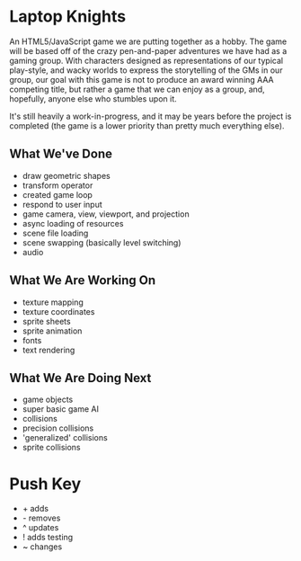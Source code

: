 # Laptop Knights
An HTML5/JavaScript game we are putting together as a hobby.
The game will be based off of the crazy pen-and-paper adventures
we have had as a gaming group. With characters designed as
representations of our typical play-style, and wacky worlds
to express the storytelling of the GMs in our group, our goal
with this game is not to produce an award winning AAA competing
title, but rather a game that we can enjoy as a group, and,
hopefully, anyone else who stumbles upon it.

It's still heavily a work-in-progress, and it may be years
before the project is completed (the game is a lower
priority than pretty much everything else).

## What We've Done
* draw geometric shapes
* transform operator
* created game loop
* respond to user input
* game camera, view, viewport, and projection
* async loading of resources
* scene file loading
* scene swapping (basically level switching)
* audio

## What We Are Working On
* texture mapping
* texture coordinates
* sprite sheets
* sprite animation
* fonts
* text rendering

## What We Are Doing Next
* game objects
* super basic game AI
* collisions
* precision collisions
* 'generalized' collisions
* sprite collisions

# Push Key
* \+ adds
* \- removes
* ^ updates
* ! adds testing
* ~ changes
